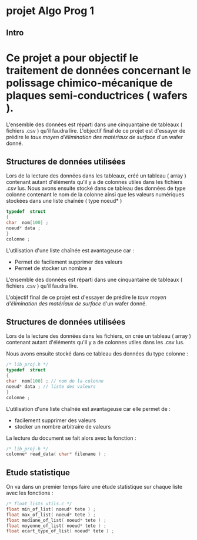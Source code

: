 # projet Algo Prog 1

## Intro

Ce projet a pour objectif le traitement de données concernant le polissage chimico-mécanique de plaques semi-conductrices ( wafers ).
=======
L'ensemble des données est réparti dans une cinquantaine de tableaux ( fichiers .csv ) qu'il faudra lire.
L'objectif final de ce projet est d'essayer de prédire le *taux moyen d'élimination des matériaux de surface* d'un wafer donné.

## Structures de données utilisées
Lors de la lecture des données dans les tableaux, créé un tableau ( array ) contenant autant d'éléments qu'il y a de colonnes utiles dans les fichiers .csv lus.
Nous avons ensuite stocké dans ce tableau des données de type colonne contenant le nom de la colonne ainsi que les valeurs numériques stockées dans une liste chaînée ( type noeud* )
```c
typedef  struct
{
char  nom[100] ;
noeud* data ;
}
colonne ;
```
L'utilisation d'une liste chaînée est avantageuse car :
* Permet de facilement supprimer des valeurs
* Permet de stocker un nombre a

L'ensemble des données est réparti dans une cinquantaine de tableaux ( fichiers .csv ) qu'il faudra lire.

L'objectif final de ce projet est d'essayer de prédire le *taux moyen d'élimination des matériaux de surface* d'un wafer donné.

## Structures de données utilisées

Lors de la lecture des données dans les fichiers, on crée un tableau ( array ) contenant autant d'éléments qu'il y a de colonnes utiles dans les .csv lus. 

Nous avons ensuite stocké dans ce tableau des données du type colonne :
```c
/* lib_proj.h */
typedef  struct
{
char  nom[100] ; // nom de la colonne
noeud* data ; // liste des valeurs
}
colonne ;
```
L'utilisation d'une liste chaînée est avantageuse car elle permet de :
* facilement supprimer des valeurs 
* stocker un nombre arbitraire de valeurs

 La lecture du document se fait alors avec la fonction :
 ```c
 /* lib_proj.h */
 colonne* read_data( char* filename ) ;
 ```

## Etude statistique

On va dans un premier temps faire une étude statistique sur chaque liste avec les fonctions :
```c
/* float_lists_utils.c */
float min_of_list( noeud* tete ) ;
float max_of_list( noeud* tete ) ;
float mediane_of_list( noeud* tete ) ;
float moyenne_of_list( noeud* tete ) ;
float ecart_type_of_list( noeud* tete ) ;
```
